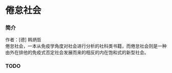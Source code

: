 # 倦怠社会

### 简介
作者：[德] 韩炳哲  
倦怠社会，一本从免疫学角度对社会进行分析的社科类书籍，而倦怠社会则是一种由外在排他的免疫式否定社会发展而来的相反的内在饱和式的新型社会。

<!--more-->

### TODO
